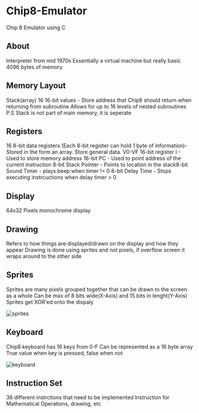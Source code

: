 # Chip8-Emulator
Chip 8 Emulator using C

About
-----
Interpreter from mid 1970s
Essentially a virtual machine but really basic
4096 bytes of memory


Memory Layout
-------------
Stack(array) 16 16-bit values - Store address that Chip8 should return when returning from subroutine
Allows for up to 16 levels of nested subroutines
P.S Stack is not part of main memory, it is seperate


Registers 
---------
16 8-bit data registers (Each 8-bit register can hold 1 byte of information)- Stored in the form an array. Store general data. V0-VF
16-bit register I - Used to store memory address
16-bit PC - Used to point address of the current instruction
8-bit Stack Pointer - Points to location in the stack8-bit Sound Timer - plays beep when timer != 0
8-bit Delay Time - Stops executing instrcuctions when delay timer > 0

Display
-------
64x32 Pixels monochrome display

Drawing
-------
Refers to how things are displayed/drawn on the display and how they appear
Drawing is done using sprites and not pixels, if overflow screen it wraps around to the other side

Sprites
-------
Sprites are many pixels grouped together that can be drawn to the screen as a whole
Can be max of 8 bits wide(X-Axis) and 15 bits in lenght(Y-Axis)
Sprites get XOR'ed onto the dispaly

![sprites](https://user-images.githubusercontent.com/54055822/129038187-1baa8314-74e5-417f-8f16-30704a5ee785.png)


Keyboard
--------
Chip8 keyboard has 16 keys from 0-F
Can be represented as a 16 byte array
True value when key is pressed, false when not

![keyboard](https://user-images.githubusercontent.com/54055822/129038006-b8dc07ac-e984-4f93-b7d2-b386fa3bb60e.png)


Instruction Set
---------------
36 different instrctions that need to be implemented
Instruction for Mathematical Operations, drawing, etc

